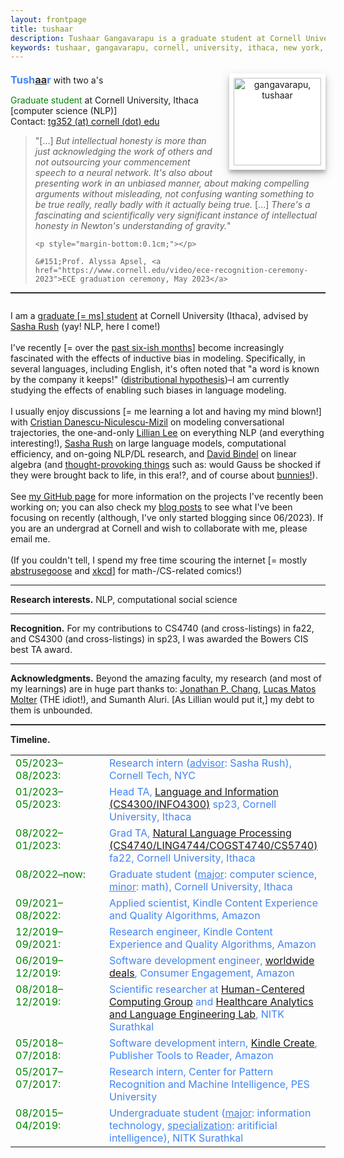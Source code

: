```yaml
---
layout: frontpage
title: tushaar
description: Tushaar Gangavarapu is a graduate student at Cornell University, Ithaca, NY. 
keywords: tushaar, gangavarapu, cornell, university, ithaca, new york, ny, amazon, nitk, graduate, student, applied, scientist, research, engineer, nlp, ml, ai, dl
---
```

<!-- Global site tag (gtag.js) - Google Analytics -->
<script async src="https://www.googletagmanager.com/gtag/js?id=UA-143518986-2"></script>
<script>
  window.dataLayer = window.dataLayer || [];
  function gtag(){dataLayer.push(arguments);}
  gtag('js', new Date());

  gtag('config', 'UA-143518986-2');
</script>

<style type="text/css">
  hr.style {
    border: 0;
    height: 1px;
    background-image: linear-gradient(to right, rgba(0, 0, 0, 0), rgba(0, 0, 0, 0.2), rgba(0, 0, 0, 0));
  }

  hr.normal {
    border: 0;
    height: 0;
    border-top: 1px solid rgba(0, 0, 0, 0.2);
    border-bottom: 1px solid rgba(255, 255, 255, 0.2);
  }

  img.profile {
    background-color: #fff;
    padding: 7px;
    float: right;
    width: 140px;
    height: auto!important;
    box-shadow: 0 5px 5px 0 rgba(0, 0, 0, 0.2), 0 6px 15px 0 rgba(0, 0, 0, 0.19);
    text-align: center;
  }

  h3 {
    display:inline;
  }
</style>

<div>
  <p style="margin-bottom:0.5cm;"></p>
  
  <img class="profile" src="../assets/images/tushaar_shed.jpeg" style="margin-left:15px;" title="tushaar gangavarapu" alt="gangavarapu, tushaar">
  
  <p><font color="#4285F4"><h3>Tush<font color="#333333"><u>aa</u></font>r</h3></font> with two a's</p>
  
  <font color="#008400">Graduate student</font> at Cornell University, Ithaca [computer science (NLP)]
  <br/>Contact: <a href="mailto:tg352@cornell.edu" style="height:15px"> tg352 (at) cornell (dot) edu </a>
  <p style="margin-bottom:0.3cm;"></p>
  <blockquote>
  	"[...] <i>But intellectual honesty is more than just acknowledging the work of others and not outsourcing your commencement speech to a neural network. It's also about presenting work in an unbiased manner, about making compelling arguments without misleading, not confusing wanting something to be true really, really badly with it actually being true.</i> [...] <i>There's a fascinating and scientifically very significant instance of intellectual honesty in Newton's understanding of gravity.</i>"
	
	<p style="margin-bottom:0.1cm;"></p>
	
  	&#151;Prof. Alyssa Apsel, <a href="https://www.cornell.edu/video/ece-recognition-ceremony-2023">ECE graduation ceremony, May 2023</a>
  </blockquote>
  
<hr class="normal">

<p style="margin-bottom:0.7cm;"></p><p>
    I am a <a href="https://xkcd.com/557/">graduate [= ms] student</a> at Cornell University (Ithaca), advised by <a href="https://rush-nlp.com/">Sasha Rush</a> (yay! NLP, here I come!)
    <br/><br/>
    I've recently [= over the <a href="https://abstrusegoose.com/116">past six-ish months</a>] become increasingly fascinated with the effects of inductive bias in modeling. Specifically, in several languages, including English, it's often noted that "a word is known by the company it keeps!" (<a href="https://aclweb.org/aclwiki/Distributional_Hypothesis">distributional hypothesis</a>)&#150;I am currently studying the effects of enabling such biases in language modeling.
    <br/><br/>
    I usually enjoy discussions [= me learning a lot and having my mind blown!] with <a href="https://www.cs.cornell.edu/~cristian/">Cristian Danescu-Niculescu-Mizil</a> on modeling conversational trajectories, the one-and-only <a href="https://www.cs.cornell.edu/home/llee/">Lillian Lee</a> on everything NLP (and everything interesting!), <a href="https://rush-nlp.com/">Sasha Rush</a> on large language models, computational efficiency, and on-going NLP/DL research, and <a href="https://www.cs.cornell.edu/~bindel/">David Bindel</a> on linear algebra (and <a href="https://abstrusegoose.com/31">thought-provoking things</a> such as: would Gauss be shocked if they were brought back to life, in this era!?, and of course about <a href="https://twitter.com/DavidBindel/status/1533834861945012231?s=20">bunnies!</a>).
    <br/><br/>
    See <a href="https://github.com/TushaarGVS">my GitHub page</a> for more information on the projects I've recently been working on; you can also check my <a href="https://tushaargvs.github.io/pages/posts.html">blog posts</a> to see what I've been focusing on recently (although, I've only started blogging since 06/2023). If you are an undergrad at Cornell and wish to collaborate with me, please email me.
    <br/><br/>
    (If you couldn't tell, I spend my free time scouring the internet [= mostly <a href="https://abstrusegoose.com/">abstrusegoose</a> and <a href="https://xkcd.com/">xkcd</a>] for math-/CS-related comics!)
</p><hr class="style">

<p><b>Research interests.</b> NLP, computational social science</p><hr class="style">

<p><b>Recognition.</b> For my contributions to CS4740 (and cross-listings) in fa22, and CS4300 (and cross-listings) in sp23, I was awarded the Bowers CIS best TA award.</p><hr class="style">

<p><b>Acknowledgments.</b> Beyond the amazing faculty, my research (and most of my learnings) are in huge part thanks to: <a href="https://www.cs.cornell.edu/~jpchang/">Jonathan P. Chang</a>, <a href="https://twitter.com/tushrgangarapu/status/1666099166135631874?s=20">Lucas Matos Molter</a> (THE idiot!), and Sumanth Aluri. [As Lillian would put it,] my debt to them is unbounded.</p>

<hr class="normal">

<b>Timeline.</b>

<p style="margin-bottom:0.25cm;"></p>

<table border="0" width="100%" style="vertical-align: text-top;">
<colgroup><col width="150px"></colgroup>
<tbody>
  <tr>
    <td style="vertical-align: text-top;"><span><font color="#008400">05/2023&#150;08/2023:</font></span></td>
    <td><span><font color="#4285F4">Research intern (<u>advisor</u>: Sasha Rush), Cornell Tech, NYC</font></span></td>
  </tr>

  <tr>
    <td style="vertical-align: text-top;"><span><font color="#008400">01/2023&#150;05/2023:</font></span></td>
    <td><span><font color="#4285F4">Head TA, <a href="https://canvas.cornell.edu/courses/51469">Language and Information (CS4300/INFO4300)</a> sp23, Cornell University, Ithaca</font></span></td>
  </tr>

  <tr>
    <td style="vertical-align: text-top;"><span><font color="#008400">08/2022&#150;01/2023:</font></span></td>
    <td><span><font color="#4285F4">Grad TA, <a href="https://www.cs.cornell.edu/courses/cs4740/2022fa/">Natural Language Processing (CS4740/LING4744/COGST4740/CS5740)</a> fa22, Cornell University, Ithaca</font></span></td>
  </tr>
  
  <tr>
    <td style="vertical-align: text-top;"><span><font color="#008400">08/2022&#150;now:</font></span></td>
    <td><span><font color="#4285F4">Graduate student (<u>major</u>: computer science, <u>minor</u>: math), Cornell University, Ithaca</font></span></td>
  </tr>
  
  <tr>
    <td style="vertical-align: text-top;"><span><font color="#008400">09/2021&#150;08/2022:</font></span></td>
    <td><span><font color="#4285F4">Applied scientist, Kindle Content Experience and Quality Algorithms, Amazon</font></span></td>
  </tr>
  
  <tr>
    <td style="vertical-align: text-top;"><span><font color="#008400">12/2019&#150;09/2021:</font></span></td>
    <td><span><font color="#4285F4">Research engineer, Kindle Content Experience and Quality Algorithms, Amazon</font></span></td>
  </tr>
  
  <tr>
    <td style="vertical-align: text-top;"><span><font color="#008400">06/2019&#150;12/2019:</font></span></td>
    <td><span><font color="#4285F4">Software development engineer, <a href="https://www.amazon.com/gp/goldbox" target="_blank">worldwide deals</a>, Consumer Engagement, Amazon</font></span></td>
  </tr>
  
  <tr>
    <td style="vertical-align: text-top;"><span><font color="#008400">08/2018&#150;12/2019:</font></span></td>
    <td style="vertical-align: text-top;"><span><font color="#4285F4">Scientific researcher at <a href="http://hccg.nitk.ac.in/" target="_blank">Human-Centered Computing Group</a> and <a href="https://halelabnitk.github.io/" target="_blank">Healthcare Analytics and Language Engineering Lab</a>, NITK Surathkal</font></span></td>
  </tr>
  
  <tr>
    <td style="vertical-align: text-top;"><span><font color="#008400">05/2018&#150;07/2018:</font></span></td>
    <td style="vertical-align: text-top;"><span><font color="#4285F4">Software development intern, <a href="https://www.amazon.com/Kindle-Create/b?ie=UTF8&node=18292298011">Kindle Create</a>, Publisher Tools to Reader, Amazon</font></span></td>
  </tr>
  
  <tr>
    <td style="vertical-align: text-top;"><span><font color="#008400">05/2017&#150;07/2017:</font></span></td>
    <td style="vertical-align: text-top;"><span><font color="#4285F4">Research intern, Center for Pattern Recognition and Machine Intelligence, PES University</font></span></td>
  </tr>
  
  <tr>
    <td style="vertical-align: text-top;"><span><font color="#008400">08/2015&#150;04/2019:</font></span></td>
    <td style="vertical-align: text-top;"><span><font color="#4285F4">Undergraduate student (<u>major</u>: information technology, <u>specialization</u>: aritificial intelligence), NITK Surathkal</font></span></td>
  </tr>

</tbody>
</table>

</div>
